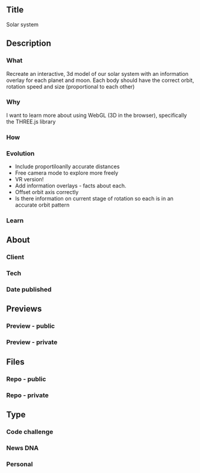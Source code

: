 ## Title
Solar system

## Description
### What
Recreate an interactive, 3d model of our solar system with an information overlay for each planet and moon. Each body should have the correct orbit, rotation speed and size (proportional to each other)


### Why
I want to learn more about using WebGL (3D in the browser), specifically the THREE.js library

### How


### Evolution
- Include proportiloanlly accurate distances
- Free camera mode to explore more freely
- VR version!
- Add information overlays - facts about each.
- Offset orbit axis correctly
- Is there information on current stage of rotation so each is in an accurate orbit pattern

### Learn




## About
### Client


### Tech


### Date published




## Previews
### Preview - public


### Preview - private




## Files
### Repo - public


### Repo - private




## Type
### Code challenge


### News DNA


### Personal

